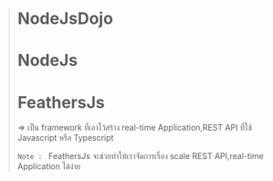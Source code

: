 > # NodeJsDojo
>
> # NodeJs
>
> # FeathersJs
>
> => เป็น framework ที่เอาไว้สร้าง real-time Application,REST API ที่ใช้ Javascript หรือ Typescript
>
> `Note : ` FeathersJs จะช่วยทำให้เราจัดการเรื่อง scale REST API,real-time Application ได้ง่าย
